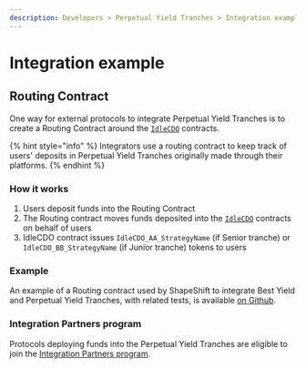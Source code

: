 ```yaml
---
description: Developers > Perpetual Yield Tranches > Integration example
---
```


# Integration example

## Routing Contract

One way for external protocols to integrate Perpetual Yield Tranches is to create a Routing Contract around the [`IdleCDO`](https://github.com/Idle-Labs/idle-tranches/blob/master/contracts/IdleCDO.sol) contracts.

{% hint style="info" %}
Integrators use a routing contract to keep track of users' deposits in Perpetual Yield Tranches originally made through their platforms.
{% endhint %}

### How it works

1. Users deposit funds into the Routing Contract
2. The Routing contract moves funds deposited into the [`IdleCDO`](https://github.com/Idle-Labs/idle-tranches/blob/master/contracts/IdleCDO.sol) contracts on behalf of users
3. IdleCDO contract issues `IdleCDO_AA_StrategyName` (if Senior tranche) or `IdleCDO_BB_StrategyName` (if Junior tranche) tokens to users

### Example

An example of a Routing contract used by ShapeShift to integrate Best Yield and Perpetual Yield Tranches, with related tests, is available [on Github](https://github.com/shapeshift/idle-router).

### Integration Partners program

Protocols deploying funds into the Perpetual Yield Tranches are eligible to join the [Integration Partners program](../../products/integration-partners-program/).
